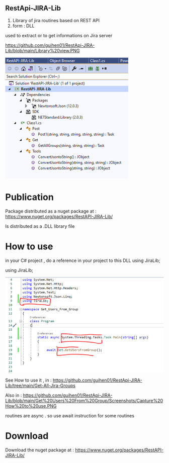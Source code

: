 ## RestApi-JIRA-Lib

1. Library of jira routines based on REST API
2. form : DLL

used to extract or to get informations on Jira server

https://github.com/guihen01/RestApi-JIRA-Lib/blob/main/Library%20view.PNG

![alt text](https://github.com/guihen01/RestApi-JIRA-Lib/blob/main/Library%20view.PNG "Logo Title Text 1")

# Publication

Package distributed as a nuget package at : https://www.nuget.org/packages/RestAPI-JIRA-Lib/

Is distributed as a .DLL library file

# How to use

in your C# project , do a reference in your project to this DLL   using JiraLib;

using JiraLib;

![alt text](https://github.com/guihen01/RestApi-JIRA-Lib/blob/main/Get%20Users%20From%20Group/Screenshots/Capture%20How%20to%20use.PNG "Logo Title Text 1")

See How to use it , in : https://github.com/guihen01/RestApi-JIRA-Lib/tree/main/Get-All-Jira-Groups

Also in : https://github.com/guihen01/RestApi-JIRA-Lib/blob/main/Get%20Users%20From%20Group/Screenshots/Capture%20How%20to%20use.PNG

routines are async . so use await instruction for some routines 

# Download
Download the nuget package at : https://www.nuget.org/packages/RestAPI-JIRA-Lib/

